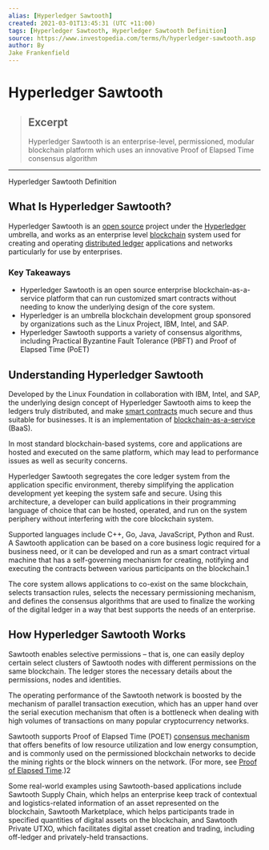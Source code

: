 ```yaml
---
alias: [Hyperledger Sawtooth]
created: 2021-03-01T13:45:31 (UTC +11:00)
tags: [Hyperledger Sawtooth, Hyperledger Sawtooth Definition]
source: https://www.investopedia.com/terms/h/hyperledger-sawtooth.asp
author: By
Jake Frankenfield
---
```


# Hyperledger Sawtooth

> ## Excerpt
> Hyperledger Sawtooth is an enterprise-level, permissioned, modular blockchain platform which uses an innovative Proof of Elapsed Time consensus algorithm

---

Hyperledger Sawtooth Definition
## What Is Hyperledger Sawtooth?

Hyperledger Sawtooth is an [open source](https://www.investopedia.com/terms/o/open-source.asp) project under the [Hyperledger](https://www.investopedia.com/terms/h/hyperledger.asp) umbrella, and works as an enterprise level [blockchain](https://www.investopedia.com/terms/b/blockchain.asp) system used for creating and operating [distributed ledger](https://www.investopedia.com/terms/d/distributed-ledgers.asp) applications and networks particularly for use by enterprises. 

### Key Takeaways

-   Hyperledger Sawtooth is an open source enterprise blockchain-as-a-service platform that can run customized smart contracts without needing to know the underlying design of the core system.
-   Hyperledger is an umbrella blockchain development group sponsored by organizations such as the Linux Project, IBM, Intel, and SAP.
-   Hyperledger Sawtooth supports a variety of consensus algorithms, including Practical Byzantine Fault Tolerance (PBFT) and Proof of Elapsed Time (PoET)

## Understanding Hyperledger Sawtooth

Developed by the Linux Foundation in collaboration with IBM, Intel, and SAP, the underlying design concept of Hyperledger Sawtooth aims to keep the ledgers truly distributed, and make [smart contracts](https://www.investopedia.com/terms/s/smart-contracts.asp) much secure and thus suitable for businesses. It is an implementation of [blockchain-as-a-service](https://www.investopedia.com/terms/b/blockchainasaservice-baas.asp) (BaaS).

In most standard blockchain-based systems, core and applications are hosted and executed on the same platform, which may lead to performance issues as well as security concerns. 

Hyperledger Sawtooth segregates the core ledger system from the application specific environment, thereby simplifying the application development yet keeping the system safe and secure. Using this architecture, a developer can build applications in their programming language of choice that can be hosted, operated, and run on the system periphery without interfering with the core blockchain system.

Supported languages include C++, Go, Java, JavaScript, Python and Rust. A Sawtooth application can be based on a core business logic required for a business need, or it can be developed and run as a smart contract virtual machine that has a self-governing mechanism for creating, notifying and executing the contracts between various participants on the blockchain.1

The core system allows applications to co-exist on the same blockchain, selects transaction rules, selects the necessary permissioning mechanism, and defines the consensus algorithms that are used to finalize the working of the digital ledger in a way that best supports the needs of an enterprise.

## How Hyperledger Sawtooth Works

Sawtooth enables selective permissions – that is, one can easily deploy certain select clusters of Sawtooth nodes with different permissions on the same blockchain. The ledger stores the necessary details about the permissions, nodes and identities.

The operating performance of the Sawtooth network is boosted by the mechanism of parallel transaction execution, which has an upper hand over the serial execution mechanism that often is a bottleneck when dealing with high volumes of transactions on many popular cryptocurrency networks.

Sawtooth supports Proof of Elapsed Time (POET) [consensus mechanism](https://www.investopedia.com/terms/c/consensus-mechanism-cryptocurrency.asp) that offers benefits of low resource utilization and low energy consumption, and is commonly used on the permissioned blockchain networks to decide the mining rights or the block winners on the network. (For more, see [Proof of Elapsed Time](https://www.investopedia.com/terms/p/proof-elapsed-time-cryptocurrency.asp).)2

Some real-world examples using Sawtooth-based applications include Sawtooth Supply Chain, which helps an enterprise keep track of contextual and logistics-related information of an asset represented on the blockchain, Sawtooth Marketplace, which helps participants trade in specified quantities of digital assets on the blockchain, and Sawtooth Private UTXO, which facilitates digital asset creation and trading, including off-ledger and privately-held transactions.
